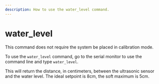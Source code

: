 ```yaml
---
description: How to use the water_level command.
---
```


# water\_level

This command does not require the system be placed in calibration mode.



To use the `water_level` command, go to the serial monitor to use the command line and type `water_level`.



This will return the distance, in centimeters, between the ultrasonic sensor and the water level. The ideal setpoint is 8cm, the soft maximum is 5cm.
